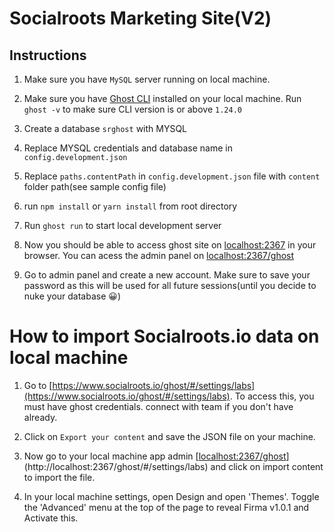 # Socialroots Marketing Site(V2)



## Instructions

1. Make sure you have `MySQL` server running on local machine.

2. Make sure you have [Ghost CLI](https://ghost.org/docs/ghost-cli/) installed on your local  machine. Run `ghost -v` to make sure CLI version is or above `1.24.0`

3. Create a database `srghost` with MYSQL

4. Replace MYSQL credentials and database name in `config.development.json`

5. Replace `paths.contentPath` in `config.development.json` file with `content` folder path(see sample config file)

6. run `npm install` or `yarn install` from root directory

7. Run `ghost run` to start local development server


8. Now you should be able to access ghost site on [localhost:2367](http://localhost:2367) in your browser. You can acess the admin panel on [localhost:2367/ghost](http://localhost:2367/ghost)
   
9.  Go to admin panel and create a new account. Make sure to save your password as this will be used for all future sessions(until you decide to nuke your database 😀)


# How to import Socialroots.io data on local machine

1. Go to [https://www.socialroots.io/ghost/#/settings/labs](https://www.socialroots.io/ghost/#/settings/labs). To access this, you must have ghost credentials. connect with team if you don't have already.
2. Click on `Export your content` and save the JSON file on your machine.

3. Now go to your local machine app admin [[localhost:2367/ghost](http://localhost:2367/ghost/#/settings/labs)](http://localhost:2367/ghost/#/settings/labs) and click on import content to import the file.

4. In your local machine settings, open Design and open 'Themes'. Toggle the 'Advanced' menu at the top of the page to reveal Firma v1.0.1 and Activate this.